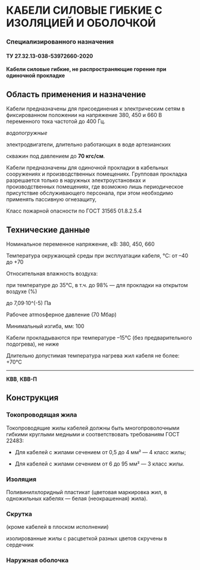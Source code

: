 # КАБЕЛИ СИЛОВЫЕ ГИБКИЕ С ИЗОЛЯЦИЕЙ И ОБОЛОЧКОЙ  
### Специализированного назначения  

#### ТУ 27.32.13-038-53972660-2020

**Кабели силовые гибкие, не распространяющие горение при одиночной прокладке**

## Область применения и назначение

Кабели предназначены для присоединения к электрическим сетям в фиксированном положении на напряжение 380, 450 и 660 В переменного тока частотой до 400 Гц.

*водопогружные*

электродвигатели, длительно работающих в воде артезианских 

скважин под давлением до **70 кгс/см**.

Кабели предназначены для одиночной прокладки в кабельных 
сооружениях и производственных помещениях. Групповая 
прокладка разрешается только в наружных электроустановках 
и производственных помещениях, где возможно лишь 
периодическое присутствие обслуживающего персонала, 
при этом необходимо применять пассивную огнезащиту,

Класс пожарной опасности по ГОСТ 31565 01.8.2.5.4

## Технические данные

Номинальное переменное напряжение, кВ: 380, 450, 660

Температура окружающей среды при эксплуатации кабеля, °C: от –40 до +70

Относительная влажность воздуха:

при температуре до 35°C, в т.ч. до 98% — для прокладки на открытом воздухе (%)

до 7,09·10^(-5) Па

Рабочее атmosферное давление (70 Мбар)

Минимальный изгиба, мм: 100

Кабели прокладываются при температуре –15°C (без предварительного подогрева), не ниже

Длительно допустимая температура нагрева жил кабеля не более: +70°C

---

**КВВ**, **КВВ-П**

## Конструкция

### Токопроводящая жила

Токопроводящие жилы кабелей должны быть многопроволочными гибкими круглыми медными и соответствовать требованиям ГОСТ 22483:

- Для кабелей с жилами сечением от 0,5 до 4 мм² — 4 класс жилы;

- Для кабелей с жилами сечением от 6 до 95 мм² — 3 класс жилы.

### Изоляция

Поливинилхлоридный пластикат (цветовая маркировка жил, в одножильных кабелях — белая (неокрашенная) жила).

### Скрутка

(кроме кабелей в плоском исполнении)

изолированные жилы с расцветкой разных цветов скручены в сердечник

### Наружная оболочка

